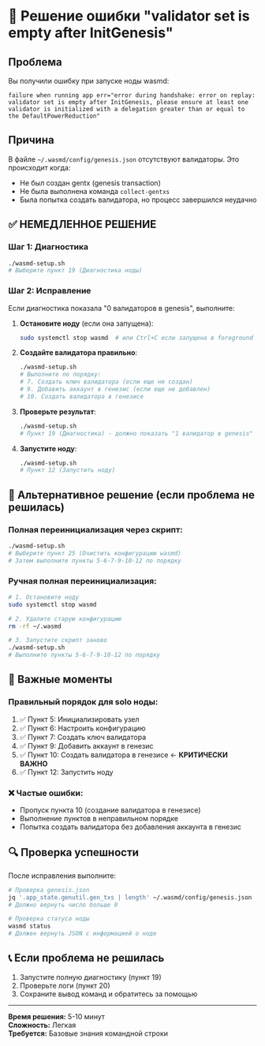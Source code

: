 # 🚨 Решение ошибки "validator set is empty after InitGenesis"

## Проблема
Вы получили ошибку при запуске ноды wasmd:
```
failure when running app err="error during handshake: error on replay: validator set is empty after InitGenesis, please ensure at least one validator is initialized with a delegation greater than or equal to the DefaultPowerReduction"
```

## Причина
В файле `~/.wasmd/config/genesis.json` отсутствуют валидаторы. Это происходит когда:
- Не был создан gentx (genesis transaction)
- Не была выполнена команда `collect-gentxs`
- Была попытка создать валидатора, но процесс завершился неудачно

## ✅ НЕМЕДЛЕННОЕ РЕШЕНИЕ

### Шаг 1: Диагностика
```bash
./wasmd-setup.sh
# Выберите пункт 19 (Диагностика ноды)
```

### Шаг 2: Исправление
Если диагностика показала "0 валидаторов в genesis", выполните:

1. **Остановите ноду** (если она запущена):
   ```bash
   sudo systemctl stop wasmd  # или Ctrl+C если запущена в foreground
   ```

2. **Создайте валидатора правильно**:
   ```bash
   ./wasmd-setup.sh
   # Выполните по порядку:
   # 7. Создать ключ валидатора (если еще не создан)
   # 9. Добавить аккаунт в генезис (если еще не добавлен)
   # 10. Создать валидатора в генезисе
   ```

3. **Проверьте результат**:
   ```bash
   ./wasmd-setup.sh
   # Пункт 19 (Диагностика) - должно показать "1 валидатор в genesis"
   ```

4. **Запустите ноду**:
   ```bash
   ./wasmd-setup.sh
   # Пункт 12 (Запустить ноду)
   ```

## 🔄 Альтернативное решение (если проблема не решилась)

### Полная переинициализация через скрипт:
```bash
./wasmd-setup.sh
# Выберите пункт 25 (Очистить конфигурацию wasmd)
# Затем выполните пункты 5-6-7-9-10-12 по порядку
```

### Ручная полная переинициализация:
```bash
# 1. Остановите ноду
sudo systemctl stop wasmd

# 2. Удалите старую конфигурацию
rm -rf ~/.wasmd

# 3. Запустите скрипт заново
./wasmd-setup.sh
# Выполните пункты 5-6-7-9-10-12 по порядку
```

## 📝 Важные моменты

### Правильный порядок для solo ноды:
1. ✅ Пункт 5: Инициализировать узел
2. ✅ Пункт 6: Настроить конфигурацию  
3. ✅ Пункт 7: Создать ключ валидатора
4. ✅ Пункт 9: Добавить аккаунт в генезис
5. ✅ Пункт 10: Создать валидатора в генезисе ← **КРИТИЧЕСКИ ВАЖНО**
6. ✅ Пункт 12: Запустить ноду

### ❌ Частые ошибки:
- Пропуск пункта 10 (создание валидатора в генезисе)
- Выполнение пунктов в неправильном порядке
- Попытка создать валидатора без добавления аккаунта в генезис

## 🔍 Проверка успешности

После исправления выполните:
```bash
# Проверка genesis.json
jq '.app_state.genutil.gen_txs | length' ~/.wasmd/config/genesis.json
# Должно вернуть число больше 0

# Проверка статуса ноды
wasmd status
# Должен вернуть JSON с информацией о ноде
```

## 📞 Если проблема не решилась

1. Запустите полную диагностику (пункт 19)
2. Проверьте логи (пункт 20)
3. Сохраните вывод команд и обратитесь за помощью

---

**Время решения:** 5-10 минут  
**Сложность:** Легкая  
**Требуется:** Базовые знания командной строки 